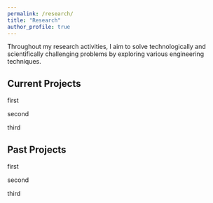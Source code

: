 ```yaml
---
permalink: /research/
title: "Research"
author_profile: true
---
```


Throughout my research activities, I aim to solve technologically and scientifically challenging problems
by exploring various engineering techniques.

## Current Projects
first

second

third


## Past Projects
first

second

third
